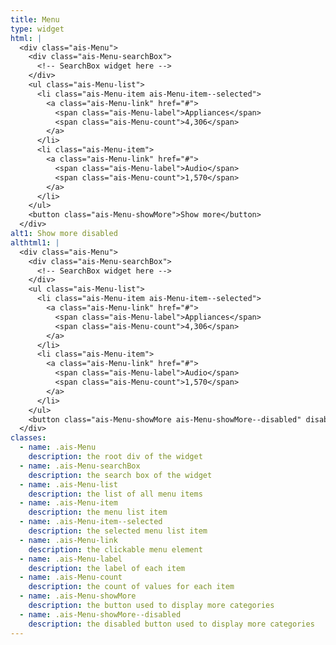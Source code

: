 ```yaml
---
title: Menu
type: widget
html: |
  <div class="ais-Menu">
    <div class="ais-Menu-searchBox">
      <!-- SearchBox widget here -->
    </div>
    <ul class="ais-Menu-list">
      <li class="ais-Menu-item ais-Menu-item--selected">
        <a class="ais-Menu-link" href="#">
          <span class="ais-Menu-label">Appliances</span>
          <span class="ais-Menu-count">4,306</span>
        </a>
      </li>
      <li class="ais-Menu-item">
        <a class="ais-Menu-link" href="#">
          <span class="ais-Menu-label">Audio</span>
          <span class="ais-Menu-count">1,570</span>
        </a>
      </li>
    </ul>
    <button class="ais-Menu-showMore">Show more</button>
  </div>
alt1: Show more disabled
althtml1: |
  <div class="ais-Menu">
    <div class="ais-Menu-searchBox">
      <!-- SearchBox widget here -->
    </div>
    <ul class="ais-Menu-list">
      <li class="ais-Menu-item ais-Menu-item--selected">
        <a class="ais-Menu-link" href="#">
          <span class="ais-Menu-label">Appliances</span>
          <span class="ais-Menu-count">4,306</span>
        </a>
      </li>
      <li class="ais-Menu-item">
        <a class="ais-Menu-link" href="#">
          <span class="ais-Menu-label">Audio</span>
          <span class="ais-Menu-count">1,570</span>
        </a>
      </li>
    </ul>
    <button class="ais-Menu-showMore ais-Menu-showMore--disabled" disabled>Show more</button>
  </div>
classes:
  - name: .ais-Menu
    description: the root div of the widget
  - name: .ais-Menu-searchBox
    description: the search box of the widget
  - name: .ais-Menu-list
    description: the list of all menu items
  - name: .ais-Menu-item
    description: the menu list item
  - name: .ais-Menu-item--selected
    description: the selected menu list item
  - name: .ais-Menu-link
    description: the clickable menu element
  - name: .ais-Menu-label
    description: the label of each item
  - name: .ais-Menu-count
    description: the count of values for each item
  - name: .ais-Menu-showMore
    description: the button used to display more categories
  - name: .ais-Menu-showMore--disabled
    description: the disabled button used to display more categories
---
```

